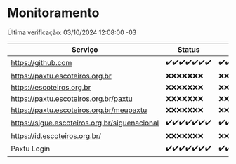 # Monitoramento

Última verificação: 03/10/2024 12:08:00 -03

|Serviço|Status|Últimas 24h|
|---|---|---|
|https://github.com|<span title="2024-09-26: OK=23">✔️</span><span title="2024-09-27: OK=23">✔️</span><span title="2024-09-28: OK=23">✔️</span><span title="2024-09-29: OK=23">✔️</span><span title="2024-09-30: OK=23">✔️</span><span title="2024-10-01: OK=23">✔️</span><span title="2024-10-02: OK=14">✔️</span>|<span title="02/10/2024 12:08:00 -03 : 200">✔️</span><span title="02/10/2024 13:09:00 -03 : 200">✔️</span><span title="02/10/2024 14:07:00 -03 : 200">✔️</span><span title="02/10/2024 15:11:00 -03 : 200">✔️</span><span title="02/10/2024 16:07:00 -03 : 200">✔️</span><span title="02/10/2024 17:09:00 -03 : 200">✔️</span><span title="02/10/2024 18:08:00 -03 : 200">✔️</span><span title="02/10/2024 19:09:00 -03 : 200">✔️</span><span title="02/10/2024 20:08:00 -03 : 200">✔️</span><span title="02/10/2024 21:39:00 -03 : 200">✔️</span><span title="02/10/2024 23:11:00 -03 : 200">✔️</span><span title="03/10/2024 00:14:00 -03 : 200">✔️</span><span title="03/10/2024 01:10:00 -03 : 200">✔️</span><span title="03/10/2024 02:08:00 -03 : 200">✔️</span><span title="03/10/2024 03:12:00 -03 : 200">✔️</span><span title="03/10/2024 04:08:00 -03 : 200">✔️</span><span title="03/10/2024 05:11:00 -03 : 200">✔️</span><span title="03/10/2024 06:08:00 -03 : 200">✔️</span><span title="03/10/2024 07:08:00 -03 : 200">✔️</span><span title="03/10/2024 08:07:00 -03 : 200">✔️</span><span title="03/10/2024 09:15:00 -03 : 200">✔️</span><span title="03/10/2024 10:17:00 -03 : 200">✔️</span><span title="03/10/2024 11:08:00 -03 : 200">✔️</span><span title="03/10/2024 12:08:00 -03 : 200">✔️</span>|
|https://paxtu.escoteiros.org.br|<span title="2024-09-26: Falhas=23">❌</span><span title="2024-09-27: Falhas=23">❌</span><span title="2024-09-28: Falhas=23">❌</span><span title="2024-09-29: Falhas=23">❌</span><span title="2024-09-30: Falhas=23">❌</span><span title="2024-10-01: Falhas=23">❌</span><span title="2024-10-02: Falhas=14">❌</span>|<span title="02/10/2024 12:08:00 -03 : 403">❌</span><span title="02/10/2024 13:09:00 -03 : 403">❌</span><span title="02/10/2024 14:07:00 -03 : 403">❌</span><span title="02/10/2024 15:11:00 -03 : 403">❌</span><span title="02/10/2024 16:07:00 -03 : 403">❌</span><span title="02/10/2024 17:09:00 -03 : 403">❌</span><span title="02/10/2024 18:08:00 -03 : 403">❌</span><span title="02/10/2024 19:09:00 -03 : 403">❌</span><span title="02/10/2024 20:08:00 -03 : 403">❌</span><span title="02/10/2024 21:39:00 -03 : 403">❌</span><span title="02/10/2024 23:11:00 -03 : 403">❌</span><span title="03/10/2024 00:14:00 -03 : 403">❌</span><span title="03/10/2024 01:10:00 -03 : 403">❌</span><span title="03/10/2024 02:08:00 -03 : 403">❌</span><span title="03/10/2024 03:12:00 -03 : 403">❌</span><span title="03/10/2024 04:08:00 -03 : 403">❌</span><span title="03/10/2024 05:11:00 -03 : 403">❌</span><span title="03/10/2024 06:08:00 -03 : 403">❌</span><span title="03/10/2024 07:08:00 -03 : 403">❌</span><span title="03/10/2024 08:07:00 -03 : 403">❌</span><span title="03/10/2024 09:15:00 -03 : 403">❌</span><span title="03/10/2024 10:17:00 -03 : 403">❌</span><span title="03/10/2024 11:08:00 -03 : 403">❌</span><span title="03/10/2024 12:08:00 -03 : 403">❌</span>|
|https://escoteiros.org.br|<span title="2024-09-26: Falhas=23">❌</span><span title="2024-09-27: Falhas=23">❌</span><span title="2024-09-28: Falhas=23">❌</span><span title="2024-09-29: Falhas=23">❌</span><span title="2024-09-30: Falhas=23">❌</span><span title="2024-10-01: Falhas=23">❌</span><span title="2024-10-02: Falhas=14">❌</span>|<span title="02/10/2024 12:08:00 -03 : 403">❌</span><span title="02/10/2024 13:09:00 -03 : 403">❌</span><span title="02/10/2024 14:07:00 -03 : 403">❌</span><span title="02/10/2024 15:11:00 -03 : 403">❌</span><span title="02/10/2024 16:07:00 -03 : 403">❌</span><span title="02/10/2024 17:09:00 -03 : 403">❌</span><span title="02/10/2024 18:08:00 -03 : 403">❌</span><span title="02/10/2024 19:09:00 -03 : 403">❌</span><span title="02/10/2024 20:08:00 -03 : 403">❌</span><span title="02/10/2024 21:39:00 -03 : 403">❌</span><span title="02/10/2024 23:11:00 -03 : 403">❌</span><span title="03/10/2024 00:14:00 -03 : 403">❌</span><span title="03/10/2024 01:10:00 -03 : 403">❌</span><span title="03/10/2024 02:08:00 -03 : 403">❌</span><span title="03/10/2024 03:12:00 -03 : 403">❌</span><span title="03/10/2024 04:08:00 -03 : 403">❌</span><span title="03/10/2024 05:11:00 -03 : 403">❌</span><span title="03/10/2024 06:08:00 -03 : 403">❌</span><span title="03/10/2024 07:08:00 -03 : 403">❌</span><span title="03/10/2024 08:07:00 -03 : 403">❌</span><span title="03/10/2024 09:15:00 -03 : 403">❌</span><span title="03/10/2024 10:17:00 -03 : 403">❌</span><span title="03/10/2024 11:08:00 -03 : 403">❌</span><span title="03/10/2024 12:08:00 -03 : 403">❌</span>|
|https://paxtu.escoteiros.org.br/paxtu|<span title="2024-09-26: Falhas=23">❌</span><span title="2024-09-27: Falhas=23">❌</span><span title="2024-09-28: Falhas=23">❌</span><span title="2024-09-29: Falhas=23">❌</span><span title="2024-09-30: Falhas=23">❌</span><span title="2024-10-01: Falhas=23">❌</span><span title="2024-10-02: Falhas=14">❌</span>|<span title="02/10/2024 12:08:00 -03 : 403">❌</span><span title="02/10/2024 13:09:00 -03 : 403">❌</span><span title="02/10/2024 14:07:00 -03 : 403">❌</span><span title="02/10/2024 15:11:00 -03 : 403">❌</span><span title="02/10/2024 16:07:00 -03 : 403">❌</span><span title="02/10/2024 17:09:00 -03 : 403">❌</span><span title="02/10/2024 18:08:00 -03 : 403">❌</span><span title="02/10/2024 19:09:00 -03 : 403">❌</span><span title="02/10/2024 20:08:00 -03 : 403">❌</span><span title="02/10/2024 21:39:00 -03 : 403">❌</span><span title="02/10/2024 23:11:00 -03 : 403">❌</span><span title="03/10/2024 00:14:00 -03 : 403">❌</span><span title="03/10/2024 01:11:00 -03 : 403">❌</span><span title="03/10/2024 02:08:00 -03 : 403">❌</span><span title="03/10/2024 03:12:00 -03 : 403">❌</span><span title="03/10/2024 04:08:00 -03 : 403">❌</span><span title="03/10/2024 05:11:00 -03 : 403">❌</span><span title="03/10/2024 06:08:00 -03 : 403">❌</span><span title="03/10/2024 07:08:00 -03 : 403">❌</span><span title="03/10/2024 08:07:00 -03 : 403">❌</span><span title="03/10/2024 09:15:00 -03 : 403">❌</span><span title="03/10/2024 10:17:00 -03 : 403">❌</span><span title="03/10/2024 11:08:00 -03 : 403">❌</span><span title="03/10/2024 12:08:00 -03 : 403">❌</span>|
|https://paxtu.escoteiros.org.br/meupaxtu|<span title="2024-09-26: Falhas=23">❌</span><span title="2024-09-27: Falhas=23">❌</span><span title="2024-09-28: Falhas=23">❌</span><span title="2024-09-29: Falhas=23">❌</span><span title="2024-09-30: Falhas=23">❌</span><span title="2024-10-01: Falhas=23">❌</span><span title="2024-10-02: Falhas=14">❌</span>|<span title="02/10/2024 12:08:00 -03 : 403">❌</span><span title="02/10/2024 13:09:00 -03 : 403">❌</span><span title="02/10/2024 14:07:00 -03 : 403">❌</span><span title="02/10/2024 15:11:00 -03 : 403">❌</span><span title="02/10/2024 16:07:00 -03 : 403">❌</span><span title="02/10/2024 17:09:00 -03 : 403">❌</span><span title="02/10/2024 18:08:00 -03 : 403">❌</span><span title="02/10/2024 19:09:00 -03 : 403">❌</span><span title="02/10/2024 20:08:00 -03 : 403">❌</span><span title="02/10/2024 21:39:00 -03 : 403">❌</span><span title="02/10/2024 23:11:00 -03 : 403">❌</span><span title="03/10/2024 00:14:00 -03 : 403">❌</span><span title="03/10/2024 01:11:00 -03 : 403">❌</span><span title="03/10/2024 02:08:00 -03 : 403">❌</span><span title="03/10/2024 03:12:00 -03 : 403">❌</span><span title="03/10/2024 04:08:00 -03 : 403">❌</span><span title="03/10/2024 05:11:00 -03 : 403">❌</span><span title="03/10/2024 06:08:00 -03 : 403">❌</span><span title="03/10/2024 07:08:00 -03 : 403">❌</span><span title="03/10/2024 08:07:00 -03 : 403">❌</span><span title="03/10/2024 09:15:00 -03 : 403">❌</span><span title="03/10/2024 10:17:00 -03 : 403">❌</span><span title="03/10/2024 11:08:00 -03 : 403">❌</span><span title="03/10/2024 12:08:00 -03 : 403">❌</span>|
|https://sigue.escoteiros.org.br/siguenacional|<span title="2024-09-26: OK=23">✔️</span><span title="2024-09-27: OK=23">✔️</span><span title="2024-09-28: OK=23">✔️</span><span title="2024-09-29: OK=23">✔️</span><span title="2024-09-30: OK=23">✔️</span><span title="2024-10-01: OK=23">✔️</span><span title="2024-10-02: OK=14">✔️</span>|<span title="02/10/2024 12:08:00 -03 : 200">✔️</span><span title="02/10/2024 13:09:00 -03 : 200">✔️</span><span title="02/10/2024 14:07:00 -03 : 200">✔️</span><span title="02/10/2024 15:11:00 -03 : 200">✔️</span><span title="02/10/2024 16:07:00 -03 : 200">✔️</span><span title="02/10/2024 17:09:00 -03 : 200">✔️</span><span title="02/10/2024 18:08:00 -03 : 200">✔️</span><span title="02/10/2024 19:09:00 -03 : 200">✔️</span><span title="02/10/2024 20:08:00 -03 : 200">✔️</span><span title="02/10/2024 21:39:00 -03 : 200">✔️</span><span title="02/10/2024 23:11:00 -03 : 200">✔️</span><span title="03/10/2024 00:14:00 -03 : 200">✔️</span><span title="03/10/2024 01:11:00 -03 : 200">✔️</span><span title="03/10/2024 02:08:00 -03 : 200">✔️</span><span title="03/10/2024 03:12:00 -03 : 200">✔️</span><span title="03/10/2024 04:08:00 -03 : 200">✔️</span><span title="03/10/2024 05:11:00 -03 : 200">✔️</span><span title="03/10/2024 06:08:00 -03 : 200">✔️</span><span title="03/10/2024 07:08:00 -03 : 200">✔️</span><span title="03/10/2024 08:07:00 -03 : 200">✔️</span><span title="03/10/2024 09:15:00 -03 : 200">✔️</span><span title="03/10/2024 10:17:00 -03 : 200">✔️</span><span title="03/10/2024 11:08:00 -03 : 200">✔️</span><span title="03/10/2024 12:08:00 -03 : 200">✔️</span>|
|https://id.escoteiros.org.br/|<span title="2024-09-26: Falhas=23">❌</span><span title="2024-09-27: Falhas=23">❌</span><span title="2024-09-28: Falhas=23">❌</span><span title="2024-09-29: Falhas=23">❌</span><span title="2024-09-30: Falhas=23">❌</span><span title="2024-10-01: Falhas=23">❌</span><span title="2024-10-02: Falhas=14">❌</span>|<span title="02/10/2024 12:08:00 -03 : 403">❌</span><span title="02/10/2024 13:09:00 -03 : 403">❌</span><span title="02/10/2024 14:07:00 -03 : 403">❌</span><span title="02/10/2024 15:11:00 -03 : 403">❌</span><span title="02/10/2024 16:07:00 -03 : 403">❌</span><span title="02/10/2024 17:09:00 -03 : 403">❌</span><span title="02/10/2024 18:08:00 -03 : 403">❌</span><span title="02/10/2024 19:09:00 -03 : 403">❌</span><span title="02/10/2024 20:08:00 -03 : 403">❌</span><span title="02/10/2024 21:39:00 -03 : 403">❌</span><span title="02/10/2024 23:11:00 -03 : 403">❌</span><span title="03/10/2024 00:14:00 -03 : 403">❌</span><span title="03/10/2024 01:11:00 -03 : 403">❌</span><span title="03/10/2024 02:08:00 -03 : 403">❌</span><span title="03/10/2024 03:12:00 -03 : 403">❌</span><span title="03/10/2024 04:08:00 -03 : 403">❌</span><span title="03/10/2024 05:11:00 -03 : 403">❌</span><span title="03/10/2024 06:08:00 -03 : 403">❌</span><span title="03/10/2024 07:08:00 -03 : 403">❌</span><span title="03/10/2024 08:07:00 -03 : 403">❌</span><span title="03/10/2024 09:15:00 -03 : 403">❌</span><span title="03/10/2024 10:17:00 -03 : 403">❌</span><span title="03/10/2024 11:08:00 -03 : 403">❌</span><span title="03/10/2024 12:08:00 -03 : 403">❌</span>|
|Paxtu Login|<span title="2024-09-26: OK=23">✔️</span><span title="2024-09-27: OK=23">✔️</span><span title="2024-09-28: OK=23">✔️</span><span title="2024-09-29: OK=23">✔️</span><span title="2024-09-30: OK=23">✔️</span><span title="2024-10-01: OK=23">✔️</span><span title="2024-10-02: OK=14">✔️</span>|<span title="02/10/2024 12:08:00 -03 : 200">✔️</span><span title="02/10/2024 13:09:00 -03 : 200">✔️</span><span title="02/10/2024 14:07:00 -03 : 200">✔️</span><span title="02/10/2024 15:11:00 -03 : 200">✔️</span><span title="02/10/2024 16:07:00 -03 : 200">✔️</span><span title="02/10/2024 17:09:00 -03 : 200">✔️</span><span title="02/10/2024 18:08:00 -03 : 200">✔️</span><span title="02/10/2024 19:09:00 -03 : 200">✔️</span><span title="02/10/2024 20:08:00 -03 : 200">✔️</span><span title="02/10/2024 21:39:00 -03 : 200">✔️</span><span title="02/10/2024 23:11:00 -03 : 200">✔️</span><span title="03/10/2024 00:14:00 -03 : 200">✔️</span><span title="03/10/2024 01:11:00 -03 : 200">✔️</span><span title="03/10/2024 02:08:00 -03 : 200">✔️</span><span title="03/10/2024 03:12:00 -03 : 200">✔️</span><span title="03/10/2024 04:08:00 -03 : 200">✔️</span><span title="03/10/2024 05:11:00 -03 : 200">✔️</span><span title="03/10/2024 06:08:00 -03 : 200">✔️</span><span title="03/10/2024 07:08:00 -03 : 200">✔️</span><span title="03/10/2024 08:07:00 -03 : 200">✔️</span><span title="03/10/2024 09:15:00 -03 : 200">✔️</span><span title="03/10/2024 10:17:00 -03 : 200">✔️</span><span title="03/10/2024 11:08:00 -03 : 200">✔️</span><span title="03/10/2024 12:08:00 -03 : 200">✔️</span>|
